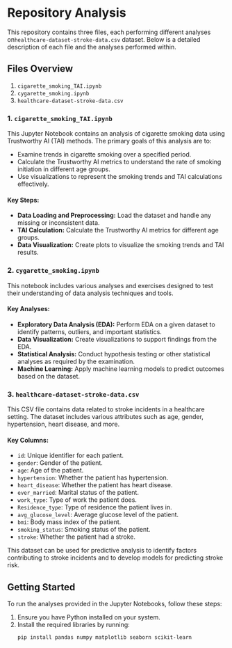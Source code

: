 # Repository Analysis

This repository contains three files, each performing different analyses on`healthcare-dataset-stroke-data.csv` dataset. Below is a detailed description of each file and the analyses performed within.

## Files Overview

1. `cigarette_smoking_TAI.ipynb`
2. `cygarette_smoking.ipynb`
3. `healthcare-dataset-stroke-data.csv`

### 1. `cigarette_smoking_TAI.ipynb`

This Jupyter Notebook contains an analysis of cigarette smoking data using Trustworthy AI (TAI) methods. The primary goals of this analysis are to:

- Examine trends in cigarette smoking over a specified period.
- Calculate the Trustworthy AI metrics to understand the rate of smoking initiation in different age groups.
- Use visualizations to represent the smoking trends and TAI calculations effectively.

#### Key Steps:
- **Data Loading and Preprocessing:** Load the dataset and handle any missing or inconsistent data.
- **TAI Calculation:** Calculate the Trustworthy AI metrics for different age groups.
- **Data Visualization:** Create plots to visualize the smoking trends and TAI results.

### 2. `cygarette_smoking.ipynb`

This notebook includes various analyses and exercises designed to test their understanding of data analysis techniques and tools.

#### Key Analyses:
- **Exploratory Data Analysis (EDA):** Perform EDA on a given dataset to identify patterns, outliers, and important statistics.
- **Data Visualization:** Create visualizations to support findings from the EDA.
- **Statistical Analysis:** Conduct hypothesis testing or other statistical analyses as required by the examination.
- **Machine Learning:** Apply machine learning models to predict outcomes based on the dataset.

### 3. `healthcare-dataset-stroke-data.csv`

This CSV file contains data related to stroke incidents in a healthcare setting. The dataset includes various attributes such as age, gender, hypertension, heart disease, and more.

#### Key Columns:
- `id`: Unique identifier for each patient.
- `gender`: Gender of the patient.
- `age`: Age of the patient.
- `hypertension`: Whether the patient has hypertension.
- `heart_disease`: Whether the patient has heart disease.
- `ever_married`: Marital status of the patient.
- `work_type`: Type of work the patient does.
- `Residence_type`: Type of residence the patient lives in.
- `avg_glucose_level`: Average glucose level of the patient.
- `bmi`: Body mass index of the patient.
- `smoking_status`: Smoking status of the patient.
- `stroke`: Whether the patient had a stroke.

This dataset can be used for predictive analysis to identify factors contributing to stroke incidents and to develop models for predicting stroke risk.

## Getting Started

To run the analyses provided in the Jupyter Notebooks, follow these steps:

1. Ensure you have Python installed on your system.
2. Install the required libraries by running:
   ```bash
   pip install pandas numpy matplotlib seaborn scikit-learn


